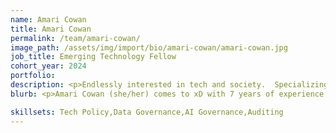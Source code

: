 ```yaml
---
name: Amari Cowan
title: Amari Cowan
permalink: /team/amari-cowan/
image_path: /assets/img/import/bio/amari-cowan/amari-cowan.jpg
job_title: Emerging Technology Fellow
cohort_year: 2024
portfolio:
description: <p>Endlessly interested in tech and society.  Specializing in AI governance and currently researching Responsible AI, the global AI regulatory landscape, and the potential for harmonizing ethical AI standards in the public sector. Experience working in Big Tech to actualize experimental governance frameworks and former AI Trust Officer at the Federal Energy Regulatory Commission. Tech policy wizard.  </p>
blurb: <p>Amari Cowan (she/her) comes to xD with 7 years of experience working in emerging technologies and public policy. Amari most recently supported the U.S. Federal Energy Regulatory Commission as an AI Trust Officer, a consultant role meant to address 2024 federal AI policy priorities. She led the early development and design of FERC’s Responsible AI policy framework, while also assessing the maturity of FERC’s AI governance strategy. Prior to her role at FERC, Amari also served as the first NORAM Policy Performance Manager at TikTok, during which time her team worked to further improve and test TikTok’s content moderation system. </p><p>As an Associate Manager on Meta’s Governance team, Amari worked on a variety of global, cutting-edge tech governance projects including launching the Oversight Board — a first-of-its-kind independent content moderation decision-making body — researching community-led governance methods in the Metaverse in partnership with Stanford’s Digital Democracy Lab, and enhancing Meta’s elections-related policies during the U.S. 2020 Presidential Election in partnership with Harvard’s Social Science One. She concurrently serves as a Fellow at the Portulans Institute, where she researches novel AI governance frameworks and collaborates with public interest Responsible AI organizations. </p><p>Beyond her professional endeavors, Amari finds solace in exploring nature, often hiking and climbing in national and state parks. </p>

skillsets: Tech Policy,Data Governance,AI Governance,Auditing
---
```

